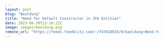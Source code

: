```yaml
---
layout: post
blog: "Bealdung"
title: "Need for Default Constructor in JPA Entities"
date: 2023-06-20T13:10:22Z
image: images/bealdung.png
remote_url: "https://feeds.feedblitz.com/~/747418025/0/baeldung~Need-for-Default-Constructor-in-JPA-Entities"
---
```


